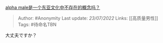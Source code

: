 [alpha male是一个东亚文化中不存在的概念吗？](https://www.zhihu.com/question/264942153/answer/2588117652)

> Author: #Anonymity
> Last update: *23/07/2022*
> Links: [[高质量男性]]
> Tags: #待命名TBN

大丈夫ですか？

